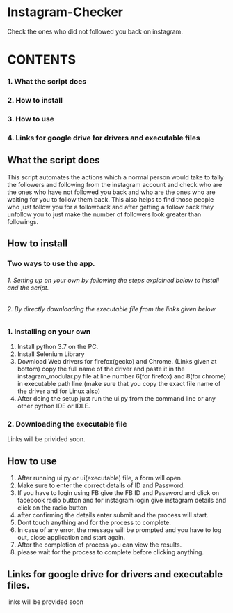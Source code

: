 # Instagram-Checker
Check the ones who did not followed you back on instagram.

# CONTENTS
### 1. What the script does
### 2. How to install
### 3. How to use
### 4. Links for google drive for drivers and executable files



## What the script does
This script automates the actions which a normal person would take to tally the followers
and following from the instagram account and check who are the ones who have not followed 
you back and who are the ones who are waiting for you to follow them back.
This also helps to find those people who just follow you for a followback and after getting 
a follow back they unfollow you to just make the number of followers look greater than 
followings.


## How to install
### Two ways to use the app.
###### 1. Setting up on your own by following the steps explained below to install and the script.
###### 2. By directly downloading the executable file from the links given below

### 1. Installing on your own
1. Install python 3.7 on the PC.
2. Install Selenium Library
3. Download Web drivers for firefox(gecko) and Chrome. (Links given at bottom)
   copy the full name of the driver and paste it in the instagram_modular.py file at line number 
   6(for firefox) and 8(for chrome) in executable path line.(make sure that you copy the exact 
   file name of the driver and for Linux also)
4. After doing the setup just run the ui.py from the command line or any other python IDE or IDLE.

### 2. Downloading the executable file
Links will be privided soon.


## How to use
1. After running ui.py or ui(executable) file, a form will open.
2. Make sure to enter the correct details of ID and Password.
3. If you have to login using FB give the FB ID and Password and click on facebook radio button
   and for instagram login give instagram details and click on the radio button
4. after confirming the details enter submit and the process will start.
5. Dont touch anything and for the process to complete.
6. In case of any error, the message will be prompted and you have to log out, close application
   and start again.
7. After the completion of process you can view the results.
8. please wait for the process to complete before clicking anything.


## Links for google drive for drivers and executable files.
links will be provided soon
